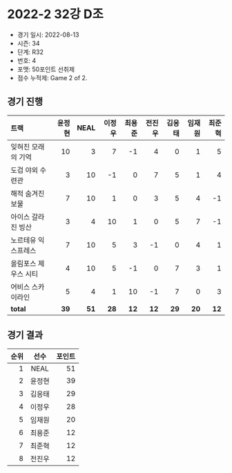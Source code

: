 # 2022-2 32강 D조

- 경기 일시: 2022-08-13
- 시즌: 34
- 단계: R32
- 번호: 4
- 포맷: 50포인트 선취제
- 점수 누적제: Game 2 of 2.





## 경기 진행

| 트랙 | 윤정현 | NEAL | 이정우 | 최용준 | 전진우 | 김응태 | 임재원 | 최준혁 |
|:---|---:|---:|---:|---:|---:|---:|---:|---:|
| 잊혀진 모래의 기억 | 10 | 3 | 7 | -1 | 4 | 0 | 1 | 5 |
| 도검 야외 수련관 | 3 | 10 | -1 | 0 | 7 | 5 | 1 | 4 |
| 해적 숨겨진 보물 | 7 | 10 | 1 | 0 | 3 | 5 | 4 | -1 |
| 아이스 갈라진 빙산 | 3 | 4 | 10 | 1 | 0 | 5 | 7 | -1 |
| 노르테유 익스프레스 | 7 | 10 | 5 | 3 | -1 | 0 | 4 | 1 |
| 올림포스 제우스 시티 | 4 | 10 | 5 | -1 | 0 | 7 | 3 | 1 |
| 어비스 스카이라인 | 5 | 4 | 1 | 10 | -1 | 7 | 0 | 3 |
| __total__ | __39__ | __51__ | __28__ | __12__ | __12__ | __29__ | __20__ | __12__ |




## 경기 결과

| 순위 | 선수 | 포인트 |
|---:|:---:|---:|
| 1 | NEAL | 51 |
| 2 | 윤정현 | 39 |
| 3 | 김응태 | 29 |
| 4 | 이정우 | 28 |
| 5 | 임재원 | 20 |
| 6 | 최용준 | 12 |
| 7 | 최준혁 | 12 |
| 8 | 전진우 | 12 |

